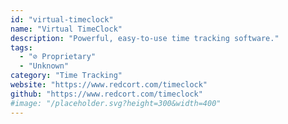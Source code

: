 ```yaml
---
id: "virtual-timeclock"
name: "Virtual TimeClock"
description: "Powerful, easy-to-use time tracking software."
tags:
  - "⊘ Proprietary"
  - "Unknown"
category: "Time Tracking"
website: "https://www.redcort.com/timeclock"
github: "https://www.redcort.com/timeclock"
#image: "/placeholder.svg?height=300&width=400"
---
```


